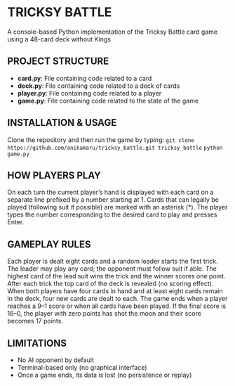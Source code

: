 # TRICKSY BATTLE
A console-based Python implementation of the Tricksy Battle card game using a 48-card deck without Kings

## PROJECT STRUCTURE
- **card.py**: File containing code related to a card
- **deck.py**: File containing code related to a deck of cards
- **player.py**: File containing code related to a player
- **game.py**: File containing code related to the state of the game

## INSTALLATION & USAGE
Clone the repository and then run the game by typing:
`git clone https://github.com/anikamaru/tricksy_battle.git tricksy_battle`
`python game.py`

## HOW PLAYERS PLAY
On each turn the current player’s hand is displayed with each card on a separate line prefixed by a number starting at 1. Cards that can legally be played (following suit if possible) are marked with an asterisk (*). The player types the number corresponding to the desired card to play and presses Enter.

## GAMEPLAY RULES
Each player is dealt eight cards and a random leader starts the first trick. The leader may play any card; the opponent must follow suit if able. The highest card of the lead suit wins the trick and the winner scores one point. After each trick the top card of the deck is revealed (no scoring effect). When both players have four cards in hand and at least eight cards remain in the deck, four new cards are dealt to each. The game ends when a player reaches a 9–1 score or when all cards have been played. If the final score is 16–0, the player with zero points has shot the moon and their score becomes 17 points.

## LIMITATIONS
- No AI opponent by default
- Terminal-based only (no graphical interface)
- Once a game ends, its data is lost (no persistence or replay)